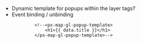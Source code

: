 * Dynamic template for popups within the layer tags?
* Event binding / unbinding

<!--<dom-module id="popup-one">
                <template>
                    <p>{{data.name.foo}}</p>
                </template>
                <script>
                    Polymer({
                    is: 'popup-one',
                    properties: {
                        data: Object,
                    }
                    });
                    </script>
                </dom-module>-->
                <!--<px-map-gl-popup-template>
                    <h1>{{ data.title }}</h1>
                </px-map-gl-popup-template>-->
